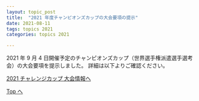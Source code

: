 ```yaml
---
layout: topic_post
title:  "2021 年度チャンピオンズカップの大会要項の提示"
date: 2021-08-11
tags: topics 2021
categories: topics 2021

---
```


2021 年 9 月 4 日開催予定のチャンピオンズカップ（世界選手権派遣選手選考会）の大会要項を提示しました。
詳細は以下よりご確認ください。

<a class="btn btn-primary btn-sm" href="{{ site.baseurl }}{% post_url /competition_info/2021/2021-09-04-champions-cup-2021 %}">2021 チャレンジカップ 大会情報へ</a>

<a class="btn btn-primary btn-sm" href="{{ site.url }}">Top へ</a>
